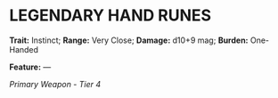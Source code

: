 ﻿---
tags:
  - Item
  - Weapon
name: 'LEGENDARY HAND RUNES'
trait: 'Instinct'
range: 'Very Close'
damage: 'd10+9 mag'
burden: 'One-Handed'
feat_name: 
feat_text: 
primary_or_secondary: 'Primary Weapon'
tier: 4
---

# LEGENDARY HAND RUNES

**Trait:** Instinct; **Range:** Very Close; **Damage:** d10+9 mag; **Burden:** One-Handed

**Feature:** —

*Primary Weapon - Tier 4*
